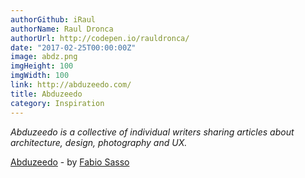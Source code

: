 ```yaml
---
authorGithub: iRaul
authorName: Raul Dronca
authorUrl: http://codepen.io/rauldronca/
date: "2017-02-25T00:00:00Z"
image: abdz.png
imgHeight: 100
imgWidth: 100
link: http://abduzeedo.com/
title: Abduzeedo
category: Inspiration
---
```


_Abduzeedo is a collective of individual writers sharing articles about architecture, design, photography and UX._

[Abduzeedo](http://abduzeedo.com/) - by [Fabio Sasso](http://fabiosasso.com/)
